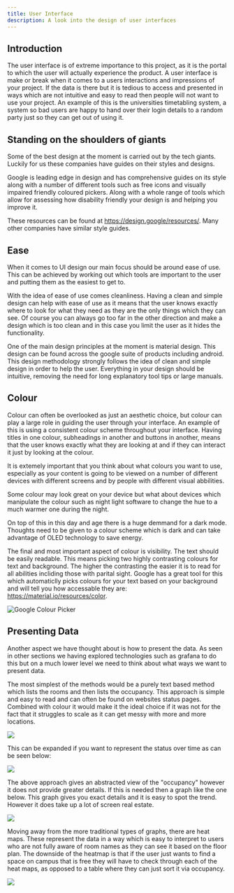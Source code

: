 ```yaml
---
title: User Interface
description: A look into the design of user interfaces
---
```

## Introduction

The user interface is of extreme importance to this project, as it is the portal to which the user will actually experience the product. A user interface is make or break when it comes to a users interactions and impressions of your project. If the data is there but it is tedious to access and presented in ways which are not intuitive and easy to read then people will not want to use your project. An example of this is the universities timetabling system, a system so bad users are happy to hand over their login details to a random party just so they can get out of using it.

## Standing on the shoulders of giants

Some of the best design at the moment is carried out by the tech giants. Luckily for us these companies have guides on their styles and designs.

Google is leading edge in design and has comprehensive guides on its style along with a number of different tools such as free icons and visually impaired friendly coloured pickers. Along with a whole range of tools which allow for assessing how disability friendly your design is and helping you improve it. 

These resources can be found at https://design.google/resources/. Many other companies have similar style guides.

## Ease

When it comes to UI design our main focus should be around ease of use. This can be achieved by working out which tools are important to the user and putting them as the easiest to get to.

With the idea of ease of use comes cleanliness. Having a clean and simple design can help with ease of use as it means that the user knows exactly where to look for what they need as they are the only things which they can see. Of course you can always go too far in the other direction and make a design which is too clean and in this case you limit the user as it hides the functionality. 

One of the main design principles at the moment is material design. This design can be found across the google suite of products including android. This design methodology strongly follows the idea of clean and simple design in order to help the user. Everything in your design should be intuitive, removing the need for long explanatory tool tips or large manuals.

## Colour

Colour can often be overlooked as just an aesthetic choice, but colour can play a large role in guiding the user through your interface. An example of this is using a consistent colour scheme throughout your interface. Having titles in one colour, subheadings in another and buttons in another, means that the user knows exactly what they are looking at and if they can interact it just by looking at the colour.

It is extemely important that you think about what colours you want to use, especially as your content is going to be viewed on a number of different devices with different screens and by people with different visual abbilities. 

Some colour may look great on your device but what about devices which manipulate the colour such as night light software to change the hue to a much warmer one during the night. 

On top of this in this day and age there is a huge demmand for a dark mode. Thoughts need to be given to a colour scheme which is dark and can take advantage of OLED technology to save energy.

The final and most important aspect of colour is visibility. The text should be easily readable. This means picking two highly contrasting colours for text and background. The higher the contrasting the easier it is to read for all abilities incliding those with parital sight. Google has a great tool for this which automaticlly picks colours for your text based on your background and will tell you how accessable they are: https://material.io/resources/color.

![](/images/uploads/colour.PNG "Google Colour Picker")

## Presenting Data

Another aspect we have thought about is how to present the data. As seen in other sections we having explored technologies such as grafana to do this but on a much lower level we need to think about what ways we want to present data. 

The most simplest of the methods would be a purely text based method which lists the rooms and then lists the occupancy. This approach is simple and easy to read and can often be found on websites status pages. Combined with colour it would make it the ideal choice if it was not for the fact that it struggles to scale as it can get messy with more and more locations.

![](/images/uploads/reddit.PNG)

This can be expanded if you want to represent the status over time as can be seen below:

![](/images/uploads/reddit2.PNG)

The above approach gives an abstracted view of the "occupancy" however it does not provide greater details. If this is needed then a graph like the one below. This graph gives you exact details and it is easy to spot the trend. However it does take up a lot of screen real estate. 

![](/images/uploads/graphana.PNG)

Moving away from the more traditional types of graphs, there are heat maps. These represent the data in a way which is easy to interpret to users who are not fully aware of room names as they can see it based on the floor plan. The downside of the heatmap is that if the user just wants to find a space on campus that is free they will have to check through each of the heat maps, as opposed to a table where they can just sort it via occupancy.

![](/images/uploads/heatmap.png)
